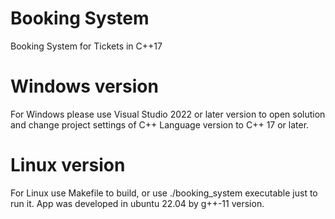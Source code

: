 # Booking System
 Booking System for Tickets in C++17
# Windows version
 For Windows please use Visual Studio 2022 or later version to open solution and change project settings of C++ Language version to C++ 17 or later.
# Linux version
 For Linux use Makefile to build, or use ./booking_system executable just to run it. App was developed in ubuntu 22.04 by g++-11 version.
